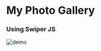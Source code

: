 # My Photo Gallery

### Using Swiper JS


![demo](https://user-images.githubusercontent.com/105067715/208204355-0d199d8d-e277-4407-bfa5-3fbcac2dea90.gif)
